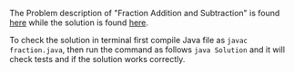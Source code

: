 The Problem description of "Fraction Addition and Subtraction" is found [here](https://leetcode.com/problems/fraction-addition-and-subtraction/) while the solution is found [here](https://github.com/aurimas13/Solutions-To-Problems/blob/main/LeetCode/Java%20Solutions/Fraction%20Addition%20and%20Subtraction/fraction.java).

To check the solution in terminal first compile Java file as `javac fraction.java`, then run the command as follows `java Solution` and it will check tests and if the solution works correctly.
